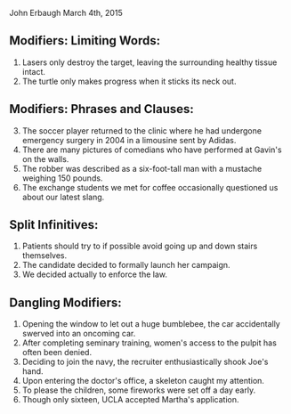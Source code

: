 John Erbaugh
March 4th, 2015
## Modifiers: Limiting Words:

1. Lasers only destroy the target, leaving the surrounding healthy tissue intact.
2. The turtle only makes progress when it sticks its neck out.

## Modifiers: Phrases and Clauses:

3. The soccer player returned to the clinic where he had undergone emergency surgery in 2004 in a limousine sent by Adidas.
4. There are many pictures of comedians who have performed at Gavin's on the walls.
5. The robber was described as a six-foot-tall man with a mustache weighing 150 pounds.
6. The exchange students we met for coffee occasionally questioned us about our latest slang.

## Split Infinitives:

1. Patients should try to if possible avoid going up and down stairs themselves.
2. The candidate decided to formally launch her campaign.
3. We decided actually to enforce the law.

## Dangling Modifiers:

1. Opening the window to let out a huge bumblebee, the car accidentally swerved into an oncoming car.
2. After completing seminary training, women's access to the pulpit has often been denied.
3. Deciding to join the navy, the recruiter enthusiastically shook Joe's hand.
4. Upon entering the doctor's office, a skeleton caught my attention.
5. To please the children, some fireworks were set off a day early.
6. Though only sixteen, UCLA accepted Martha's application.